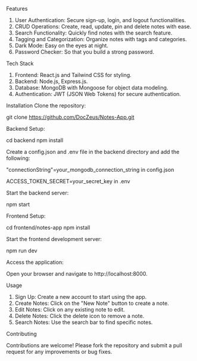 Features

1. User Authentication: Secure sign-up, login, and logout functionalities.
2. CRUD Operations: Create, read, update, pin and delete notes with ease.
3. Search Functionality: Quickly find notes with the search feature.
4. Tagging and Categorization: Organize notes with tags and categories.
5. Dark Mode: Easy on the eyes at night.
6. Password Checker: So that you build a strong password.

Tech Stack

1. Frontend: React.js and Tailwind CSS for styling.
2. Backend: Node.js, Express.js.
3. Database: MongoDB with Mongoose for object data modeling.
4. Authentication: JWT (JSON Web Tokens) for secure authentication.

Installation
Clone the repository:

git clone https://github.com/DocZeus/Notes-App.git

Backend Setup:

cd backend
npm install

Create a config.json and .env file in the backend directory and add the following:

"connectionString"=your_mongodb_connection_string in config.json

ACCESS_TOKEN_SECRET=your_secret_key in .env

Start the backend server:

npm start

Frontend Setup:

cd frontend/notes-app
npm install

Start the frontend development server:

npm run dev

Access the application:

Open your browser and navigate to http://localhost:8000.

Usage

1. Sign Up: Create a new account to start using the app.
2. Create Notes: Click on the "New Note" button to create a note.
3. Edit Notes: Click on any existing note to edit.
4. Delete Notes: Click the delete icon to remove a note.
5. Search Notes: Use the search bar to find specific notes.

Contributing

Contributions are welcome! Please fork the repository and submit a pull request for any improvements or bug fixes.
